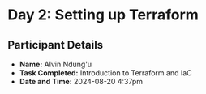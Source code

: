 # Day 2: Setting up Terraform

## Participant Details
- **Name:** Alvin Ndung'u
- **Task Completed:** Introduction to Terraform and IaC
- **Date and Time:** 2024-08-20 4:37pm